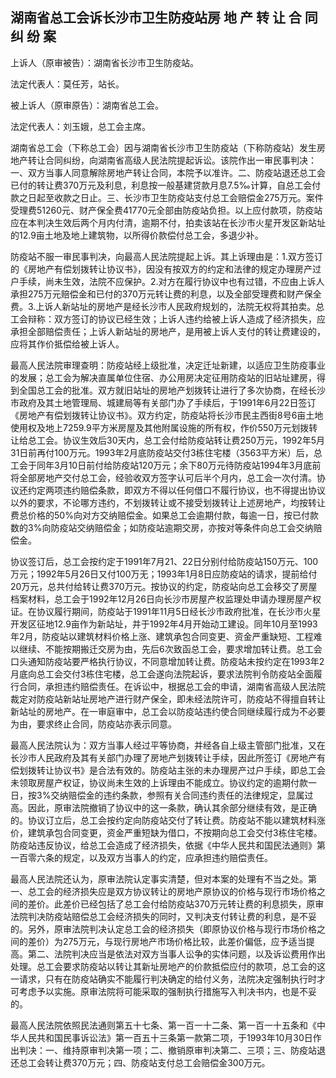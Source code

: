 ## 湖南省总工会诉长沙市卫生防疫站房 地 产 转 让 合 同 纠 纷 案

上诉人（原审被告）：湖南省长沙市卫生防疫站。

法定代表人：莫任芳，站长。

被上诉人（原审原告）：湖南省总工会。

法定代表人：刘玉娥，总工会主席。

湖南省总工会（下称总工会）因与湖南省长沙市卫生防疫站（下称防疫站）发生房地产转让合同纠纷，向湖南省高级人民法院提起诉讼。该院作出一审民事判决：一、双方当事人同意解除房地产转让合同，本院予以准许。二、防疫站退还总工会已付的转让费370万元及利息，利息按一般基建贷款月息7.5‰计算，自总工会付款之日起至收款之日止。三、长沙市卫生防疫站支付总工会赔偿金275万元。案件受理费51260元、财产保全费41770元全部由防疫站负担。以上应付款项，防疫站应在本判决生效后两个月内付清，逾期不付，拍卖该站在长沙市火星开发区新站址的12.9亩土地及地上建筑物，以所得价款偿付总工会，多退少补。

防疫站不服一审民事判决，向最高人民法院提起上诉。其上诉理由是：1.双方签订的《房地产有偿划拨转让协议书》，因没有按双方的约定和法律的规定办理房产过户手续，尚未生效，法院不应保护。2.对方在履行协议中也有过错，不应由上诉人承担275万元赔偿金和已付的370万元转让费的利息，以及全部受理费和财产保全费。3.上诉人新站址的房地产是经长沙市人民政府规划的，法院无权将其拍卖。总工会辩称：双方签订的协议已经生效；上诉人违约给被上诉人造成了经济损失，应承担全部赔偿责任；上诉人新站址的房地产，是用被上诉人支付的转让费建设的，应将其作价抵偿给被上诉人。

最高人民法院审理查明：防疫站经上级批准，决定迁址新建，以适应卫生防疫事业的发展；总工会为解决直属单位住宿、办公用房决定征用防疫站的旧站址建房，得到全国总工会的批准。双方就旧站址的房地产划拨转让进行了多次协商，在经长沙市政府及其土地管理局、城建局等有关部门办了手续后，于1991年6月22日签订《房地产有偿划拨转让协议书》。双方约定，防疫站将长沙市民主西街8号6亩土地使用权及地上7259.9平方米房屋及其他附属设施的所有权，作价550万元划拨转让给总工会。协议生效后30天内，总工会付给防疫站转让费250万元，1992年5月31日前再付100万元。1993年2月底防疫站交付3栋住宅楼（3563平方米）后，总工会于同年3月10日前付给防疫站120万元；余下80万元待防疫站1994年3月底前将全部房地产交付总工会，经验收双方签字认可后半个月内，总工会一次付清。协议还约定两项违约赔偿条款，即双方不得以任何借口不履行协议，也不得提出协议以外的要求，不论哪方违约，不划拨转让或不接受划拨转让上述房地产，均按转让费总价格的50%向对方交纳赔偿金。如果总工会逾期付款，每逾一日，按已付款数的3%向防疫站交纳赔偿金；如防疫站逾期交房，亦按对等条件向总工会交纳赔偿金。

协议签订后，总工会按约定于1991年7月21、22日分别付给防疫站150万元、100万元；1992年5月26日又付100万无；1993年1月8日应防疫站的请求，提前给付20万元，总共付给转让费370万元。按协议的约定，防疫站向总工会移交了房屋档案材料，总工会于1992年12月26日向长沙市房屋产权监理处申请办理房屋产权证。在协议履行期间，防疫站于1991年11月5日经长沙市政府批准，在长沙市火星开发区征地12.9亩作为新站址，并于1992年4月开始动工建设。同年10月至1993年2月，防疫站以建筑材料价格上涨、建筑承包合同变更、资金严重缺短、工程难以继续、不能按期搬迁交房为由，先后6次致函总工会，要求增加转让费。总工会口头通知防疫站要严格执行协议，不同意增加转让费。防疫站未按约定在1993年2月底向总工会交付3栋住宅楼，总工会遂向法院起诉，要求法院判令防疫站全面履行合同，承担违约赔偿责任。在诉讼中，根据总工会的申请，湖南省高级人民法院裁定对防疫站新站址房地产进行财产保全，即未经法院许可，防疫站不得擅自转让新站址的房地产。在一审庭审中，总工会以防疫站违约使合同继续履行成为不必要为由，要求终止合同，防疫站亦表示同意。

最高人民法院认为：双方当事人经过平等协商，并经各自上级主管部门批准，又在长沙市人民政府及其有关部门办理了房地产划拨转让手续，因此所签订《房地产有偿划拨转让协议书》是合法有效的。防疫站主张的未办理房产过户手续，即总工会未领取房屋产权证，协议尚未生效的上诉理由不能成立。协议约定的逾期付款一日，按3%交纳赔偿金的违约条款，参照有关合同违约责任的法律规定，显属过高。因此，原审法院撤销了协议中的这一条款，确认其余部分继续有效，是正确的。协议订立后，总工会按约定向防疫站交付了转让费。防疫站不能以建筑材料涨价，建筑承包合同变更，资金严重短缺为借口，不按期向总工会交付3栋住宅楼。防疫站违反协议，给总工会造成了经济损失，依据《中华人民共和国民法通则》第一百零六条的规定，以及双方当事人的约定，应承担违约赔偿责任。

最高人民法院还认为，原审法院认定事实清楚，但对本案的处理有不当之处。第一、总工会的经济损失应是双方协议转让的房地产原协议的价格与现行市场价格之间的差价。此差价已经包括了总工会付给防疫站370万元转让费的利息损失，原审法院判决防疫站赔偿总工会经济损失的同时，又判决支付转让费的利息，是不妥的。另外，原审法院判决认定总工会的经济损失（即原协议价格与现行市场价格之间的差价）为275万元，与现行房地产市场价格比较，此差价偏低，应予适当提高。第二、法院判决应当是依法对双方当事人讼争的实体问题，以及诉讼费用作出处理。总工会要求防疫站以转让其新址房地产的价款抵偿应付的款项，总工会的这一请求，只有在防疫站确实不能履行判决确定的给付义务，法院决定强制执行时才可考虑予以实施。原审法院将可能采取的强制执行措施写入判决书内，也是不妥的。

最高人民法院依照民法通则第五十七条、第一百一十二条、第一百一十五条和《中华人民共和国民事诉讼法》第一百五十三条第一款第二项，于1993年10月30日作出判决：一、维持原审判决第一项；二、撤销原审判决第二、三项；三、防疫站退还总工会转让费370万元；四、防疫站支付总工会赔偿金300万元。

